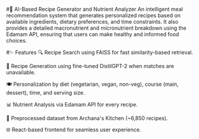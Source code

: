 #🧠 AI-Based Recipe Generator and Nutrient Analyzer
An intelligent meal recommendation system that generates personalized recipes based on available ingredients, dietary preferences, and time constraints. It also provides a detailed macronutrient and micronutrient breakdown using the Edamam API, ensuring that users can make healthy and informed food choices.

#✨ Features
🔍 Recipe Search using FAISS for fast similarity-based retrieval.

🤖 Recipe Generation using fine-tuned DistilGPT-2 when matches are unavailable.

🍽️ Personalization by diet (vegetarian, vegan, non-veg), course (main, dessert), time, and serving size.

📊 Nutrient Analysis via Edamam API for every recipe.

🧠 Preprocessed dataset from Archana's Kitchen (~6,850 recipes).

🌐 React-based frontend for seamless user experience.
